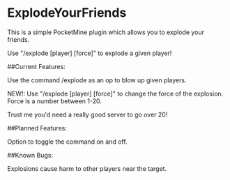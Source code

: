 # ExplodeYourFriends
This is a simple PocketMine plugin which allows you to explode your friends.

Use "/explode [player] [force]" to explode a given player!

##Current Features:

Use the command /explode as an op to blow up given players.

NEW!: Use "/explode [player] [force]" to change the force of the explosion. Force is a number between 1-20.

Trust me you'd need a really good server to go over 20!

##Planned Features:

Option to toggle the command on and off.

##Known Bugs:

Explosions cause harm to other players near the target.
